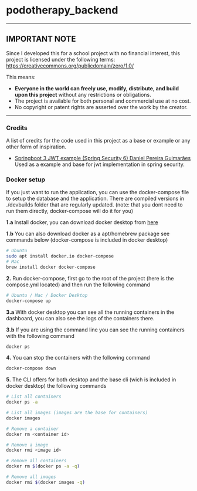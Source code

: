 # podotherapy_backend

---

## IMPORTANT NOTE
Since I developed this for a school project with no financial interest, this project is licensed under the following terms: https://creativecommons.org/publicdomain/zero/1.0/

This means:

- **Everyone in the world can freely use, modify, distribute, and build upon this project** without any restrictions or obligations.
- The project is available for both personal and commercial use at no cost.
- No copyright or patent rights are asserted over the work by the creator.

---

### Credits

A list of credits for the code used in this project as a base or example or any other form of inspiration.

- [Springboot 3 JWT example (Spring Security 6) Daniel Pereira Guimarães ](https://github.com/daniel-pereira-guimaraes/spring-security6-jwt/)
  Used as a example and base for jwt implementation in spring security.


### Docker setup    
If you just want to run the application, you can use the docker-compose file to setup the database and the application.
There are compiled versions in ./devbuilds folder that are regularly updated. (note: that you dont need to run them directly, docker-compose will do it for you)


**1.a** Install docker, you can download docker desktop from [here](https://www.docker.com/products/docker-desktop)

**1.b** You can also download docker as a apt/homebrew package see commands below (docker-compose is included in docker desktop)
```bash
# Ubuntu
sudo apt install docker.io docker-compose
# Mac
brew install docker docker-compose
```

**2.** Run docker-compose, first go to the root of the project (here is the compose.yml located) and then run the following command 
```bash
# Ubuntu / Mac / Docker Desktop
docker-compose up
```

**3.a** With docker desktop you can see all the running containers in the dashboard, you can also see the logs of the containers there.

**3.b** If you are using the command line you can see the running containers with the following command
```bash
docker ps
```

**4.** You can stop the containers with the following command
```bash
docker-compose down
```

**5.** The CLI offers for both desktop and the base cli (wich is included in docker desktop) the following commands
```bash
# List all containers
docker ps -a

# List all images (images are the base for containers)
docker images

# Remove a container
docker rm <container id>

# Remove a image
docker rmi <image id>

# Remove all containers
docker rm $(docker ps -a -q)

# Remove all images
docker rmi $(docker images -q)
```
